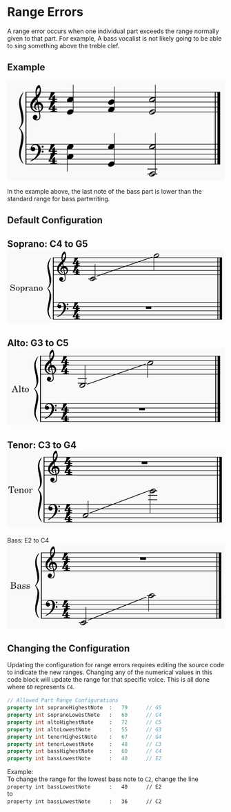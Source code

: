 # Range Errors
A range error occurs when one individual part exceeds the range normally given to that part. For example, A bass vocalist is not likely going to be able to sing something above the treble clef.

## Example
![Range Error Example](../img/RangeErrorExample.PNG)

In the example above, the last note of the bass part is lower than the standard range for bass partwriting.

## Default Configuration
Soprano: C4 to G5<br>
![Soprano Range](../img/SopranoRange.PNG)
---------------------------------------

Alto: G3 to C5<br>
![Alto Range](../img/AltoRange.PNG)
---------------------------------------

Tenor: C3 to G4<br>
![Tenor Range](../img/TenorRange.PNG)
---------------------------------------

Bass: E2 to C4<br>
![Bass Range](../img/BassRange.PNG)

## Changing the Configuration
Updating the configuration for range errors requires editing the source code to indicate the new ranges. Changing any of the numerical values in this code block will update the range for that specific voice. This is all done where `60` represents `C4`.
```qml
// Allowed Part Range Configurations
property int sopranoHighestNote  :   79      // G5
property int sopranoLowestNote   :   60      // C4
property int altoHighestNote     :   72      // C5
property int altoLowestNote      :   55      // G3
property int tenorHighestNote    :   67      // G4
property int tenorLowestNote     :   48      // C3
property int bassHighestNote     :   60      // C4
property int bassLowestNote      :   40      // E2
```

Example:<br>
To change the range for the lowest bass note to `C2`, change the line<br>
`property int bassLowestNote      :   40      // E2`<br>
to<br>
`property int bassLowestNote      :   36      // C2`